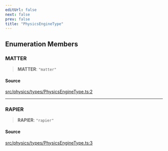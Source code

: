 ```yaml
---
editUrl: false
next: false
prev: false
title: "PhysicsEngineType"
---
```


## Enumeration Members

### MATTER

> **MATTER**: `"matter"`

#### Source

[src/physics/types/PhysicsEngineType.ts:2](https://github.com/relishinc/dill-pixel/blob/10f512f7f577ca5e74162827f11215b28df5ca97/src/physics/types/PhysicsEngineType.ts#L2)

***

### RAPIER

> **RAPIER**: `"rapier"`

#### Source

[src/physics/types/PhysicsEngineType.ts:3](https://github.com/relishinc/dill-pixel/blob/10f512f7f577ca5e74162827f11215b28df5ca97/src/physics/types/PhysicsEngineType.ts#L3)
